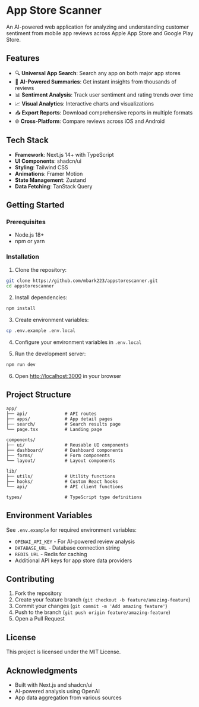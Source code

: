 # App Store Scanner

An AI-powered web application for analyzing and understanding customer sentiment from mobile app reviews across Apple App Store and Google Play Store.

## Features

- 🔍 **Universal App Search**: Search any app on both major app stores
- 🤖 **AI-Powered Summaries**: Get instant insights from thousands of reviews
- 📊 **Sentiment Analysis**: Track user sentiment and rating trends over time
- 📈 **Visual Analytics**: Interactive charts and visualizations
- 📥 **Export Reports**: Download comprehensive reports in multiple formats
- 🌐 **Cross-Platform**: Compare reviews across iOS and Android

## Tech Stack

- **Framework**: Next.js 14+ with TypeScript
- **UI Components**: shadcn/ui
- **Styling**: Tailwind CSS
- **Animations**: Framer Motion
- **State Management**: Zustand
- **Data Fetching**: TanStack Query

## Getting Started

### Prerequisites

- Node.js 18+ 
- npm or yarn

### Installation

1. Clone the repository:
```bash
git clone https://github.com/mbark223/appstorescanner.git
cd appstorescanner
```

2. Install dependencies:
```bash
npm install
```

3. Create environment variables:
```bash
cp .env.example .env.local
```

4. Configure your environment variables in `.env.local`

5. Run the development server:
```bash
npm run dev
```

6. Open [http://localhost:3000](http://localhost:3000) in your browser

## Project Structure

```
app/
├── api/              # API routes
├── apps/             # App detail pages
├── search/           # Search results page
└── page.tsx          # Landing page

components/
├── ui/               # Reusable UI components
├── dashboard/        # Dashboard components
├── forms/            # Form components
└── layout/           # Layout components

lib/
├── utils/            # Utility functions
├── hooks/            # Custom React hooks
└── api/              # API client functions

types/                # TypeScript type definitions
```

## Environment Variables

See `.env.example` for required environment variables:
- `OPENAI_API_KEY` - For AI-powered review analysis
- `DATABASE_URL` - Database connection string
- `REDIS_URL` - Redis for caching
- Additional API keys for app store data providers

## Contributing

1. Fork the repository
2. Create your feature branch (`git checkout -b feature/amazing-feature`)
3. Commit your changes (`git commit -m 'Add amazing feature'`)
4. Push to the branch (`git push origin feature/amazing-feature`)
5. Open a Pull Request

## License

This project is licensed under the MIT License.

## Acknowledgments

- Built with Next.js and shadcn/ui
- AI-powered analysis using OpenAI
- App data aggregation from various sources